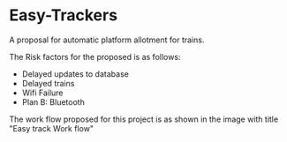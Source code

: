 # Easy-Trackers
A proposal for automatic platform allotment for trains.

The Risk factors for the proposed is as follows:
   * Delayed updates to database
   * Delayed trains 
   * Wifi Failure
   * Plan B: Bluetooth

The work flow proposed for this project is as shown in the image with title "Easy track Work flow"
